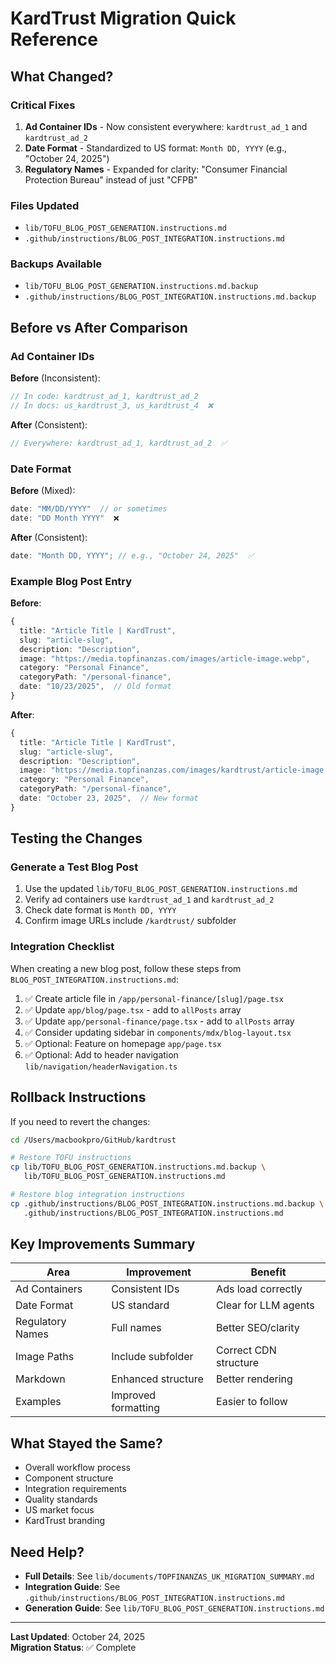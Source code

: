 # KardTrust Migration Quick Reference

## What Changed?

### Critical Fixes

1. **Ad Container IDs** - Now consistent everywhere: `kardtrust_ad_1` and `kardtrust_ad_2`
2. **Date Format** - Standardized to US format: `Month DD, YYYY` (e.g., "October 24, 2025")
3. **Regulatory Names** - Expanded for clarity: "Consumer Financial Protection Bureau" instead of just "CFPB"

### Files Updated

- `lib/TOFU_BLOG_POST_GENERATION.instructions.md`
- `.github/instructions/BLOG_POST_INTEGRATION.instructions.md`

### Backups Available

- `lib/TOFU_BLOG_POST_GENERATION.instructions.md.backup`
- `.github/instructions/BLOG_POST_INTEGRATION.instructions.md.backup`

## Before vs After Comparison

### Ad Container IDs

**Before** (Inconsistent):

```typescript
// In code: kardtrust_ad_1, kardtrust_ad_2
// In docs: us_kardtrust_3, us_kardtrust_4  ❌
```

**After** (Consistent):

```typescript
// Everywhere: kardtrust_ad_1, kardtrust_ad_2  ✅
```

### Date Format

**Before** (Mixed):

```typescript
date: "MM/DD/YYYY"  // or sometimes
date: "DD Month YYYY"  ❌
```

**After** (Consistent):

```typescript
date: "Month DD, YYYY"; // e.g., "October 24, 2025"  ✅
```

### Example Blog Post Entry

**Before**:

```typescript
{
  title: "Article Title | KardTrust",
  slug: "article-slug",
  description: "Description",
  image: "https://media.topfinanzas.com/images/article-image.webp",
  category: "Personal Finance",
  categoryPath: "/personal-finance",
  date: "10/23/2025",  // Old format
}
```

**After**:

```typescript
{
  title: "Article Title | KardTrust",
  slug: "article-slug",
  description: "Description",
  image: "https://media.topfinanzas.com/images/kardtrust/article-image.webp",  // Note: kardtrust/ subfolder
  category: "Personal Finance",
  categoryPath: "/personal-finance",
  date: "October 23, 2025",  // New format
}
```

## Testing the Changes

### Generate a Test Blog Post

1. Use the updated `lib/TOFU_BLOG_POST_GENERATION.instructions.md`
2. Verify ad containers use `kardtrust_ad_1` and `kardtrust_ad_2`
3. Check date format is `Month DD, YYYY`
4. Confirm image URLs include `/kardtrust/` subfolder

### Integration Checklist

When creating a new blog post, follow these steps from `BLOG_POST_INTEGRATION.instructions.md`:

1. ✅ Create article file in `/app/personal-finance/[slug]/page.tsx`
2. ✅ Update `app/blog/page.tsx` - add to `allPosts` array
3. ✅ Update `app/personal-finance/page.tsx` - add to `allPosts` array
4. ✅ Consider updating sidebar in `components/mdx/blog-layout.tsx`
5. ✅ Optional: Feature on homepage `app/page.tsx`
6. ✅ Optional: Add to header navigation `lib/navigation/headerNavigation.ts`

## Rollback Instructions

If you need to revert the changes:

```bash
cd /Users/macbookpro/GitHub/kardtrust

# Restore TOFU instructions
cp lib/TOFU_BLOG_POST_GENERATION.instructions.md.backup \
   lib/TOFU_BLOG_POST_GENERATION.instructions.md

# Restore blog integration instructions
cp .github/instructions/BLOG_POST_INTEGRATION.instructions.md.backup \
   .github/instructions/BLOG_POST_INTEGRATION.instructions.md
```

## Key Improvements Summary

| Area             | Improvement         | Benefit               |
| ---------------- | ------------------- | --------------------- |
| Ad Containers    | Consistent IDs      | Ads load correctly    |
| Date Format      | US standard         | Clear for LLM agents  |
| Regulatory Names | Full names          | Better SEO/clarity    |
| Image Paths      | Include subfolder   | Correct CDN structure |
| Markdown         | Enhanced structure  | Better rendering      |
| Examples         | Improved formatting | Easier to follow      |

## What Stayed the Same?

- Overall workflow process
- Component structure
- Integration requirements
- Quality standards
- US market focus
- KardTrust branding

## Need Help?

- **Full Details**: See `lib/documents/TOPFINANZAS_UK_MIGRATION_SUMMARY.md`
- **Integration Guide**: See `.github/instructions/BLOG_POST_INTEGRATION.instructions.md`
- **Generation Guide**: See `lib/TOFU_BLOG_POST_GENERATION.instructions.md`

---

**Last Updated**: October 24, 2025  
**Migration Status**: ✅ Complete
